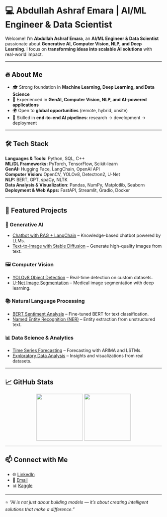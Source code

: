 # 💻 Abdullah Ashraf Emara | AI/ML Engineer & Data Scientist  

Welcome! I’m **Abdullah Ashraf Emara**, an **AI/ML Engineer & Data Scientist** passionate about **Generative AI, Computer Vision, NLP, and Deep Learning**. I focus on **transforming ideas into scalable AI solutions** with real-world impact.  

---

## 🔥 About Me  
- 🎓 Strong foundation in **Machine Learning, Deep Learning, and Data Science**  
- 🤖 Experienced in **GenAI, Computer Vision, NLP, and AI-powered applications**  
- 🌍 Open to **global opportunities** (remote, hybrid, onsite)  
- 🚀 Skilled in **end-to-end AI pipelines**: research → development → deployment  

---

## 🛠 Tech Stack  
**Languages & Tools:** Python, SQL, C++  
**ML/DL Frameworks:** PyTorch, TensorFlow, Scikit-learn  
**GenAI:** Hugging Face, LangChain, OpenAI API  
**Computer Vision:** OpenCV, YOLOv8, Detectron2, U-Net  
**NLP:** BERT, GPT, spaCy, NLTK  
**Data Analysis & Visualization:** Pandas, NumPy, Matplotlib, Seaborn  
**Deployment & Web Apps:** FastAPI, Streamlit, Gradio, Docker  

---

## 📂 Featured Projects  

### 🤖 Generative AI  
- [Chatbot with RAG + LangChain](#) – Knowledge-based chatbot powered by LLMs.  
- [Text-to-Image with Stable Diffusion](#) – Generate high-quality images from text.  

### 🖼 Computer Vision  
- [YOLOv8 Object Detection](#) – Real-time detection on custom datasets.  
- [U-Net Image Segmentation](#) – Medical image segmentation with deep learning.  

### 📚 Natural Language Processing  
- [BERT Sentiment Analysis](#) – Fine-tuned BERT for text classification.  
- [Named Entity Recognition (NER)](#) – Entity extraction from unstructured text.  

### 📊 Data Science & Analytics  
- [Time Series Forecasting](#) – Forecasting with ARIMA and LSTMs.  
- [Exploratory Data Analysis](#) – Insights and visualizations from real datasets.  

---

## 📈 GitHub Stats  
<p align="center">
  <img src="https://github-readme-stats.vercel.app/api?username=Abdullah182155&show_icons=true&theme=tokyonight" height="150"/>
  <img src="https://github-readme-stats.vercel.app/api/top-langs/?username=Abdullah182155&layout=compact&theme=tokyonight" height="150"/>
</p>

---

## 📫 Connect with Me  
- 🌐 [LinkedIn](https://www.linkedin.com/in/abdullah-ashraf-21032a261/)  
- 📧 [Email](mailto:abdullah.ashraf.emara@gmail.com)  
- 📊 [Kaggle](https://www.kaggle.com/abdullah182)  

---

⭐️ *“AI is not just about building models — it’s about creating intelligent solutions that make a difference.”*  
